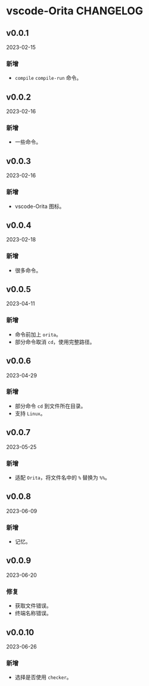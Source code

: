 # vscode-Orita CHANGELOG

## v0.0.1

2023-02-15

### 新增

- `compile` `compile-run` 命令。

## v0.0.2

2023-02-16

### 新增

- 一些命令。

## v0.0.3

2023-02-16

### 新增

- vscode-Orita 图标。

## v0.0.4

2023-02-18

### 新增

- 很多命令。

## v0.0.5

2023-04-11

### 新增

- 命令前加上 `orita`。
- 部分命令取消 `cd`，使用完整路径。

## v0.0.6

2023-04-29

### 新增

- 部分命令 `cd` 到文件所在目录。
- 支持 `Linux`。

## v0.0.7

2023-05-25

### 新增

- 适配 `Orita`，将文件名中的 `%` 替换为 `%%`。

## v0.0.8

2023-06-09

### 新增

- 记忆。

## v0.0.9

2023-06-20

### 修复

- 获取文件错误。
- 终端名称错误。

## v0.0.10

2023-06-26

### 新增

- 选择是否使用 `checker`。